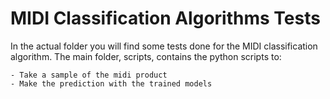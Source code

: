 # MIDI Classification Algorithms Tests

In the actual folder you will find some tests done for the MIDI classification algorithm.
The main folder, scripts, contains the python scripts to:

	- Take a sample of the midi product
	- Make the prediction with the trained models

